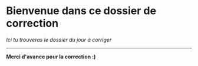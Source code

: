 # Bienvenue dans ce dossier de correction

*Ici tu trouveras le dossier du jour à corriger*

***********************


**Merci d'avance pour la correction :)**
